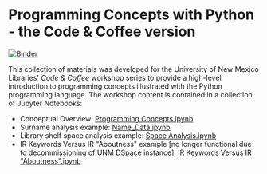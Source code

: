 # Programming Concepts with Python - the Code & Coffee version

[![Binder](https://binder.pangeo.io/badge_logo.svg)](https://binder.pangeo.io/v2/gh/unmrds/cc-python.git/master)

This collection of materials was developed for the University of New Mexico Libraries' *Code & Coffee* workshop series
to provide a high-level introduction to programming concepts illustrated with the Python programming language. The
workshop content is contained in a collection of Jupyter Notebooks:

* Conceptual Overview: [Programming Concepts.ipynb](https://github.com/unmrds/cc-python/blob/master/Programming%20Concepts.ipynb)
* Surname analysis example: [Name_Data.ipynb](https://github.com/unmrds/cc-python/blob/master/Name_Data.ipynb)
* Library shelf space analysis example: [Space Analysis.ipynb](https://github.com/unmrds/cc-python/blob/master/Space%20Analysis%20.ipynb)
* IR Keywords Versus IR "Aboutness" example [no longer functional due to decommissioning of UNM DSpace instance]: [IR Keywords Versus IR "Aboutness".ipynb](https://github.com/unmrds/cc-python/blob/master/IR%20Keywords%20Versus%20IR%20%22Aboutness%22.ipynb)

